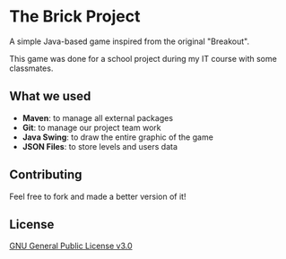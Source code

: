 # The Brick Project

A simple Java-based game inspired from the original "Breakout".

This game was done for a school project during my IT course with some classmates.

## What we used

- **Maven**: to manage all external packages
- **Git**: to manage our project team work
- **Java Swing**: to draw the entire graphic of the game
- **JSON Files**: to store levels and users data

## Contributing

Feel free to fork and made a better version of it!

## License
[GNU General Public License v3.0](https://github.com/MichaelCasaDev/The-Brick-Project/blob/main/LICENSE)
